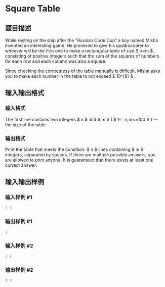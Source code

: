 # Square Table

## 题目描述

While resting on the ship after the "Russian Code Cup" a boy named Misha invented an interesting game. He promised to give his quadrocopter to whoever will be the first one to make a rectangular table of size $ n×m $ , consisting of positive integers such that the sum of the squares of numbers for each row and each column was also a square.

Since checking the correctness of the table manually is difficult, Misha asks you to make each number in the table to not exceed $ 10^{8} $ .

## 输入输出格式

### 输入格式

The first line contains two integers $ n $ and $ m $ ( $ 1<=n,m<=100 $ ) — the size of the table.

### 输出格式

Print the table that meets the condition: $ n $ lines containing $ m $ integers, separated by spaces. If there are multiple possible answers, you are allowed to print anyone. It is guaranteed that there exists at least one correct answer.

## 输入输出样例

### 输入样例 #1

```cpp
1 1

```
### 输出样例 #1

```cpp
1
```


### 输入样例 #2

```cpp
1 2

```
### 输出样例 #2

```cpp
3 4
```


